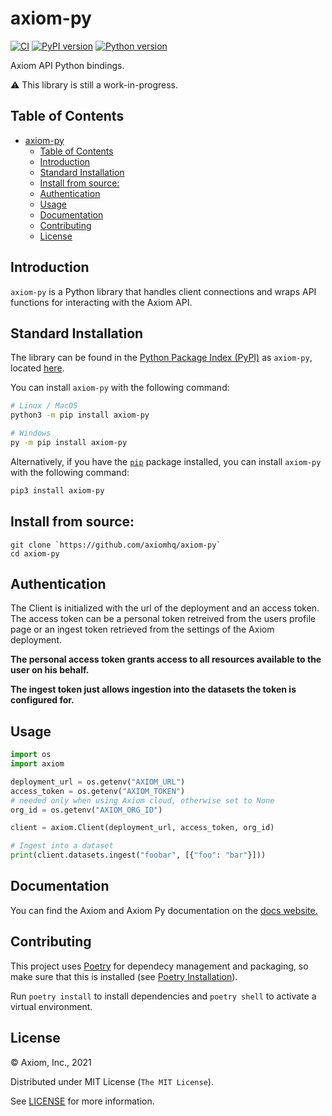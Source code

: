 # axiom-py

[![CI](https://github.com/axiomhq/axiom-py/actions/workflows/ci.yml/badge.svg)](https://github.com/axiomhq/axiom-py/actions/workflows/ci.yml) [![PyPI version](https://img.shields.io/pypi/v/axiom-py.svg)](https://pypi.org/project/axiom-py/) [![Python version](https://img.shields.io/pypi/pyversions/axiom-py.svg)](https://pypi.org/project/axiom-py/) 

Axiom API Python bindings.

⚠️ This library is still a work-in-progress.

## Table of Contents

- [axiom-py](#axiom-py)
  - [Table of Contents](#table-of-contents)
  - [Introduction](#introduction)
  - [Standard Installation](#standard-installation)
  - [Install from source:](#install-from-source)
  - [Authentication](#authentication)
  - [Usage](#usage)
  - [Documentation](#documentation)
  - [Contributing](#contributing)
  - [License](#license)

## Introduction

`axiom-py` is a Python library that handles client connections and wraps API functions for interacting with the Axiom API.

## Standard Installation

The library can be found in the [Python Package Index (PyPI)](https://pypi.org/) as `axiom-py`, located [here](https://pypi.org/project/axiom-py/).

You can install `axiom-py` with the following command:

```bash
# Linux / MacOS
python3 -m pip install axiom-py

# Windows
py -m pip install axiom-py
```

Alternatively, if you have the [`pip`](https://pip.pypa.io/) package installed, you can install `axiom-py` with the following command:

```bash
pip3 install axiom-py
```

## Install from source:

```
git clone `https://github.com/axiomhq/axiom-py`
cd axiom-py
```

## Authentication

The Client is initialized with the url of the deployment and an access token. The access token can be a personal token retreived from the users profile page or an ingest token retrieved from the settings of the Axiom deployment.

**The personal access token grants access to all resources available to the user on his behalf.**

**The ingest token just allows ingestion into the datasets the token is configured for.**

## Usage

```py
import os
import axiom

deployment_url = os.getenv("AXIOM_URL")
access_token = os.getenv("AXIOM_TOKEN")
# needed only when using Axiom cloud, otherwise set to None
org_id = os.getenv("AXIOM_ORG_ID")

client = axiom.Client(deployment_url, access_token, org_id)

# Ingest into a dataset
print(client.datasets.ingest("foobar", [{"foo": "bar"}]))
```

## Documentation

You can find the Axiom and Axiom Py documentation on the [docs website.](https://docs.axiom.co/)

## Contributing

This project uses [Poetry](https://python-poetry.org) for dependecy management
and packaging, so make sure that this is installed (see [Poetry Installation](https://python-poetry.org/docs/#installation)).

Run `poetry install` to install dependencies and `poetry shell` to activate a
virtual environment.

## License

&copy; Axiom, Inc., 2021

Distributed under MIT License (`The MIT License`).

See [LICENSE](LICENSE) for more information.
